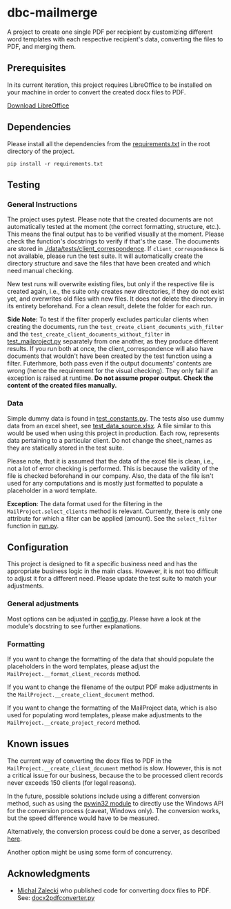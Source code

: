 # dbc-mailmerge

A project to create one single PDF per recipient by customizing different word templates with each respective recipient's data, converting the files to PDF, and merging them.


## Prerequisites

In its current iteration, this project requires LibreOffice to be installed on your machine in order to convert the created docx files to PDF.

[Download LibreOffice](https://www.libreoffice.org/download/download/)


## Dependencies

Please install all the dependencies from the [requirements.txt](./requirements.txt) in the root directory of the project.

```
pip install -r requirements.txt
```

## Testing

### General Instructions

The project uses pytest. Please note that the created documents are not automatically tested at the moment (the correct formatting, structure, etc.). This means the final output has to be verified visually at the moment. Please check the function's docstrings to verify if that's the case. The documents are stored in [./data/tests/client_correspondence](./data/tests/client_correspondence). If `client_correspondence` is not available, please run the test suite. It will automatically create the directory structure and save the files that have been created and which need manual checking. 

New test runs will overwrite existing files, but only if the respective file is created again, i.e., the suite only creates new directories, if they do not exist yet, and overwrites old files with new files. It does not delete the directory in its entirety beforehand. For a clean result, delete the folder for each run. 

**Side Note:** To test if the filter properly excludes particular clients when creating the documents, run the `test_create_client_documents_with_filter` and the `test_create_client_documents_without_filter` in [test_mailproject.py](./tests/test_mailproject.py) separately from one another, as they produce different results. If you run both at once, the client_correspondence will also have documents that wouldn't have been created by the test function using a filter. Futerhmore, both pass even if the output documents' contents are wrong (hence the requirement for the visual checking). They only fail if an exception is raised at runtime. **Do not assume proper output. Check the content of the created files manually.**


### Data

Simple dummy data is found in [test_constants.py](./tests/test_constants.py). The tests also use dummy data from an excel sheet, see [test_data_source.xlsx](./data/tests/test_data_source.xlsx). A file similar to this would be used when using this project in production. Each row, represents data pertaining to a particular client. Do not change the sheet_names as they are statically stored in the test suite.

Please note, that it is assumed that the data of the excel file is clean, i.e., not a lot of error checking is performed. This is because the validity of the file is checked beforehand in our company. Also, the data of the file isn't used for any computations and is mostly just formatted to populate a placeholder in a word template.

**Exception**: The data format used for the filtering in the `MailProject.select_clients` method is relevant. Currently, there is only one attribute for which a filter can be applied (amount). See the `select_filter` function in [run.py](run.py). 


## Configuration

This project is designed to fit a specific business need and has the appropriate business logic in the main class. However, it is not too difficult to adjust it for a different need. Please update the test suite to match your adjustments.


### General adjustments
Most options can be adjusted in [config.py](./dbcmailmerge/config.py). Please have a look at the module's docstring to see further explanations.


### Formatting
If you want to change the formatting of the data that should populate the placeholders in the word templates, please adjust the `MailProject.__format_client_records` method.

If you want to change the filename of the output PDF make adjustments in the `MailProject.__create_client_document` method.

If you want to change the formatting of the MailProject data, which is also used for populating word templates, please make adjustments to the `MailProject.__create_project_record` method.


## Known issues

The current way of converting the docx files to PDF in the `MailProject.__create_client_document` method is slow. However, this is not a critical issue for our business, because the to be processed client records never exceeds 150 clients (for legal reasons).

In the future, possible solutions include using a different conversion method, such as using the [pywin32 module](https://pypi.org/project/pywin32/) to directly use the Windows API for the conversion process (caveat, Windows only). The conversion works, but the speed difference would have to be measured.

Alternatively, the conversion process could be done a server, as described [here](https://michalzalecki.com/converting-docx-to-pdf-using-python/). 

Another option might be using some form of concurrency.


## Acknowledgments
* [Michal Zalecki](https://michalzalecki.com/converting-docx-to-pdf-using-python/) who published code for converting docx files to PDF. See: [docx2pdfconverter.py](./dbcmailmerge/docx2pdfconverter.py)

